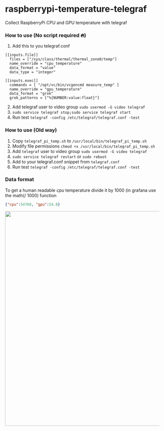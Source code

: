 # raspberrypi-temperature-telegraf
Collect RaspberryPi CPU and GPU temperature with telegraf

### How to use (No script required :fire:)
1. Add this to you telegraf.conf
```
[[inputs.file]] 
  files = ["/sys/class/thermal/thermal_zone0/temp"]
  name_override = "cpu_temperature"
  data_format = "value"
  data_type = "integer"
  
[[inputs.exec]]
  commands = [ "/opt/vc/bin/vcgencmd measure_temp" ]
  name_override = "gpu_temperature"
  data_format = "grok"
  grok_patterns = ["%{NUMBER:value:float}"]

```
2. Add telegraf user to video group ```sudo usermod -G video telegraf```
3. ```sudo service telegraf stop;sudo service telegraf start```
4. Run test ```telegraf -config /etc/telegraf/telegraf.conf -test```

### How to use (Old way)
1. Copy ```telegraf_pi_temp.sh``` to ```/usr/local/bin/telegraf_pi_temp.sh```
2. Modify file permissions ```chmod +x /usr/local/bin/telegraf_pi_temp.sh```
3. Add ```telegraf``` user to video group ```sudo usermod -G video telegraf```
4. ```sudo service telegraf restart``` or ```sudo reboot```
5. Add to your telegraf.conf snippet from ```telegraf.conf```
6. Run test ```telegraf -config /etc/telegraf/telegraf.conf -test```

### Data format
To get a human readable *cpu* temperature divide it by 1000 (in grafana use the math(/ 1000) function
```json
{"cpu":54768, "gpu":54.8}
```
<img src="http://i.imgur.com/tnenohv.png" width="700">
